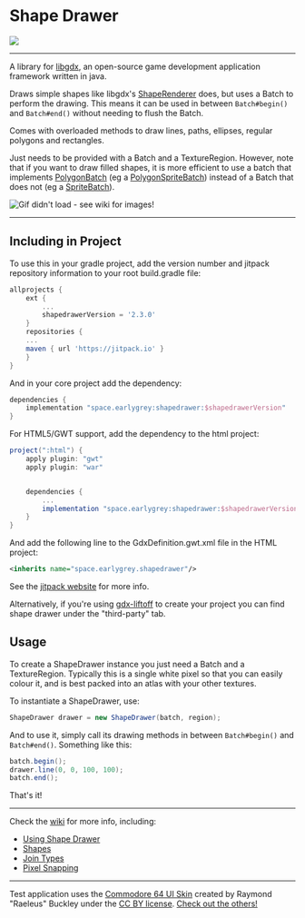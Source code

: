 # Shape Drawer

[![](https://jitpack.io/v/earlygrey/shapedrawer.svg)](https://jitpack.io/#space.earlygrey/shapedrawer)

---

A library for [libgdx](https://github.com/libgdx/libgdx), an open-source game development application framework written in java.

Draws simple shapes like libgdx's [ShapeRenderer](https://libgdx.badlogicgames.com/ci/nightlies/docs/api/com/badlogic/gdx/graphics/glutils/ShapeRenderer.html) does, but uses a Batch to perform the drawing. This means it can be used in between `Batch#begin()` and `Batch#end()` without needing to flush the Batch.

Comes with overloaded methods to draw lines, paths, ellipses, regular polygons and rectangles.

Just needs to be provided with a Batch and a TextureRegion. However, note that if you want to draw filled shapes, it is more efficient to use a batch that implements [PolygonBatch](https://libgdx.badlogicgames.com/ci/nightlies/docs/api/com/badlogic/gdx/graphics/g2d/PolygonBatch.html) (eg a [PolygonSpriteBatch](https://libgdx.badlogicgames.com/ci/nightlies/docs/api/com/badlogic/gdx/graphics/g2d/PolygonSpriteBatch.html)) instead of a Batch that does not (eg a [SpriteBatch](https://libgdx.badlogicgames.com/ci/nightlies/docs/api/com/badlogic/gdx/graphics/g2d/SpriteBatch.html)).

![Gif didn't load - see wiki for images!](https://raw.githubusercontent.com/wiki/earlygrey/shapedrawer/images/readme_demo.gif)

---

## Including in Project

To use this in your gradle project, add the version number and jitpack repository information to your root build.gradle file:
 
```groovy
allprojects {
    ext {
    	...
        shapedrawerVersion = '2.3.0'
    }
    repositories {
	...
	maven { url 'https://jitpack.io' }
    }
}
```
And  in your core project add the dependency:
```groovy
dependencies {
    implementation "space.earlygrey:shapedrawer:$shapedrawerVersion"
}
```

For HTML5/GWT support, add the dependency to the html project:

```groovy
project(":html") {
    apply plugin: "gwt"
    apply plugin: "war"


    dependencies {
        ...
        implementation "space.earlygrey:shapedrawer:$shapedrawerVersion:sources"
    }
}
```

And add the following line to the GdxDefinition.gwt.xml file in the HTML project:
```xml
<inherits name="space.earlygrey.shapedrawer"/>
```

See the [jitpack website](https://jitpack.io/#space.earlygrey/shapedrawer) for more info.

Alternatively, if you're using [gdx-liftoff](https://github.com/tommyettinger/gdx-liftoff) to create your project you can find shape drawer under the "third-party" tab.


## Usage

To create a ShapeDrawer instance you just need a Batch and a TextureRegion. Typically this is a single white pixel so that you can easily colour it, and is best packed into an atlas with your other textures.

To instantiate a ShapeDrawer, use:

```java
ShapeDrawer drawer = new ShapeDrawer(batch, region);
```

And to use it, simply call its drawing methods in between `Batch#begin()` and `Batch#end()`. Something like this:

```java
batch.begin();
drawer.line(0, 0, 100, 100);
batch.end();
```

That's it!

---

Check the [wiki](https://github.com/earlygrey/shapedrawer/wiki) for more info, including:
* [Using Shape Drawer](https://github.com/earlygrey/shapedrawer/wiki/Using-Shape-Drawer)
* [Shapes](https://github.com/earlygrey/shapedrawer/wiki/Shapes)
* [Join Types](https://github.com/earlygrey/shapedrawer/wiki/Join-Types)
* [Pixel Snapping](https://github.com/earlygrey/shapedrawer/wiki/Pixel-Snapping)


---

Test application uses the [Commodore 64 UI Skin](https://ray3k.wordpress.com/artwork/commodore-64-ui-skin-for-libgdx/) created by Raymond "Raeleus" Buckley under the [CC BY license](https://creativecommons.org/licenses/by/4.0/). [Check out the others!](https://ray3k.wordpress.com/artwork/)
